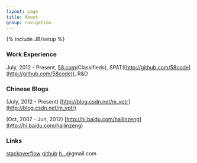 ```yaml
---
layout: page
title: About
group: navigation
---
```

{% include JB/setup %}

### Work Experience
 
July, 2012 - Present, [58.com](http://www.58.com)(Classifieds), SPAT([http://github.com/58code](http://github.com/58code)), R&D 


### Chinese Blogs

(July, 2012 - Present) [http://blog.csdn.net/m_vptr](http://blog.csdn.net/m_vptr)

(Oct, 2007 - Jun, 2012) [http://hi.baidu.com/hailinzeng](http://hi.baidu.com/hailinzeng)

### Links

[stackoverflow](http://stackoverflow.com/users/732267/hailinzeng) [github](http://github.com/hailinzeng) <a href="http://www.google.com/recaptcha/mailhide/d?k=01FWiYecluKMItqb2ck19FFw==&amp;c=6fwEbY7C6u3ZMxs4fge1qKwF-m2i-waKUuzIi3R3DZg=" onclick="window.open('http://www.google.com/recaptcha/mailhide/d?k\07501FWiYecluKMItqb2ck19FFw\75\75\46c\0756fwEbY7C6u3ZMxs4fge1qKwF-m2i-waKUuzIi3R3DZg\075', '', 'toolbar=0,scrollbars=0,location=0,statusbar=0,menubar=0,resizable=0,width=500,height=300'); return false;" title="Reveal this e-mail address">h...</a>@gmail.com

